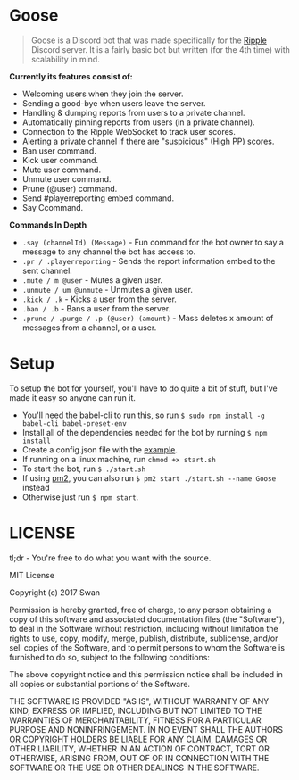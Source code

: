 # Goose
>Goose is a Discord bot that was made specifically for the [Ripple](https://ripple.moe) Discord server. It is a fairly basic bot but written (for the 4th time) with scalability in mind. 

**Currently its features consist of:**

* Welcoming users when they join the server.
* Sending a good-bye when users leave the server.
* Handling & dumping reports from users to a private channel.
* Automatically pinning reports from users (in a private channel).
* Connection to the Ripple WebSocket to track user scores.
* Alerting a private channel if there are "suspicious" (High PP) scores. 
* Ban user command.
* Kick user command.
* Mute user command.
* Unmute user command.
* Prune (@user) command.
* Send #playerreporting embed command.
* Say Ccommand.

**Commands In Depth**
* `.say (channelId) (Message)` - Fun command for the bot owner to say a message to any channel the bot has access to.
* `.pr / .playerreporting` - Sends the report information embed to the sent channel.
* `.mute / m @user` - Mutes a given user.
* `.unmute / um @unmute` - Unmutes a given user.
* `.kick / .k` - Kicks a user from the server.
* `.ban / .b` - Bans a user from the server.
* `.prune / .purge / .p (@user) (amount)` - Mass deletes x amount of messages from a channel, or a user.

# Setup
To setup the bot for yourself, you'll have to do quite a bit of stuff, but I've made it easy so anyone can run it.

* You'll need the babel-cli to run this, so run `$ sudo npm install -g babel-cli babel-preset-env`
* Install all of the dependencies needed for the bot by running `$ npm install`
* Create a config.json file with the [example](https://github.com/Swan/Goose/blob/master/config/config.example.json).
* If running on a linux machine, run `chmod +x start.sh`
* To start the bot, run `$ ./start.sh`
* If using [pm2](https://github.com/Unitech/pm2), you can also run `$ pm2 start ./start.sh --name Goose` instead
* Otherwise just run `$ npm start`.

# LICENSE 
tl;dr - You're free to do what you want with the source.

MIT License

Copyright (c) 2017 Swan

Permission is hereby granted, free of charge, to any person obtaining a copy of this software and associated documentation files (the "Software"), to deal in the Software without restriction, including without limitation the rights to use, copy, modify, merge, publish, distribute, sublicense, and/or sell copies of the Software, and to permit persons to whom the Software is furnished to do so, subject to the following conditions:

The above copyright notice and this permission notice shall be included in all copies or substantial portions of the Software.

THE SOFTWARE IS PROVIDED "AS IS", WITHOUT WARRANTY OF ANY KIND, EXPRESS OR IMPLIED, INCLUDING BUT NOT LIMITED TO THE WARRANTIES OF MERCHANTABILITY, FITNESS FOR A PARTICULAR PURPOSE AND NONINFRINGEMENT. IN NO EVENT SHALL THE AUTHORS OR COPYRIGHT HOLDERS BE LIABLE FOR ANY CLAIM, DAMAGES OR OTHER LIABILITY, WHETHER IN AN ACTION OF CONTRACT, TORT OR OTHERWISE, ARISING FROM, OUT OF OR IN CONNECTION WITH THE SOFTWARE OR THE USE OR OTHER DEALINGS IN THE SOFTWARE.
